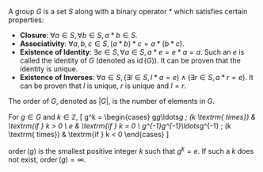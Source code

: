 A group $G$ is a set $S$ along with a binary operator $*$ which satisfies certain properties:

* **Closure**: $\forall a \in S, \forall b \in S, a * b \in S$.
* **Associativity**: $\forall a,b,c \in S, (a*b)*c = a*(b*c)$.
* **Existence of Identity**: $\exists e \in S, \forall a \in S, a*e = e*a = a$.
  Such an $e$ is called the identity of $G$ (denoted as $\operatorname{id}(G)$).
  It can be proven that the identity is unique.
* **Existence of Inverses**: $\forall a \in S, (\exists l \in S, l*a = e) \wedge (\exists r \in S, a*r = e)$.
  It can be proven that $l$ is unique, $r$ is unique and $l = r$.

The order of $G$, denoted as $|G|$, is the number of elements in $G$.

For $g \in G$ and $k \in \mathbb{Z}$,
\[ g^k = \begin{cases}
g*g*\ldots*g \; (k \textrm{ times}) & \textrm{if } k > 0
\\ e & \textrm{if } k = 0
\\ g^{-1}*g^{-1}*\ldots*g^{-1} \; (k \textrm{ times}) & \textrm{if } k < 0
\end{cases} \]

$\operatorname{order}(g)$ is the smallest positive integer $k$ such that $g^k = e$.
If such a $k$ does not exist, $\operatorname{order}(g) = \infty$.
